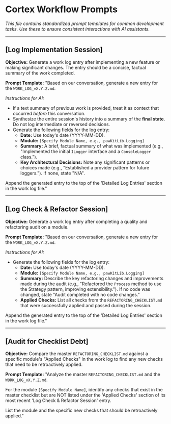 ﻿# Cortex Workflow Prompts

*This file contains standardized prompt templates for common development tasks. Use these to ensure consistent interactions with AI assistants.*

---

## [Log Implementation Session]

**Objective:** Generate a work log entry after implementing a new feature or making significant changes. The entry should be a concise, factual summary of the work completed.

**Prompt Template:**
"Based on our conversation, generate a new entry for the `WORK_LOG_vX.Y.Z.md`.

*Instructions for AI:*
- If a text summary of previous work is provided, treat it as context that occurred *before* this conversation.
- Synthesize the entire session's history into a summary of the **final state**. Do not log intermediate or reversed decisions.
- Generate the following fields for the log entry:
  - **Date:** Use today's date (YYYY-MM-DD).
  - **Module:** `[Specify Module Name, e.g., pawKitLib.Logging]`
  - **Summary:** A brief, factual summary of what was implemented (e.g., "Implemented the initial `ILogger` interface and a `ConsoleLogger` class.").
  - **Key Architectural Decisions:** Note any significant patterns or choices made (e.g., "Established a provider pattern for future loggers."). If none, state "N/A".

Append the generated entry to the top of the 'Detailed Log Entries' section in the work log file."

---

## [Log Check & Refactor Session]

**Objective:** Generate a work log entry after completing a quality and refactoring audit on a module.

**Prompt Template:**
"Based on our conversation, generate a new entry for the `WORK_LOG_vX.Y.Z.md`.

*Instructions for AI:*
- Generate the following fields for the log entry:
  - **Date:** Use today's date (YYYY-MM-DD).
  - **Module:** `[Specify Module Name, e.g., pawKitLib.Logging]`
  - **Summary:** Describe the key refactoring changes and improvements made during the audit (e.g., "Refactored the `Process` method to use the Strategy pattern, improving extensibility."). If no code was changed, state "Audit completed with no code changes."
  - **Applied Checks:** List all checks from the `REFACTORING_CHECKLIST.md` that were successfully applied and passed during the session.

Append the generated entry to the top of the 'Detailed Log Entries' section in the work log file."

---

## [Audit for Checklist Debt]

**Objective:** Compare the master `REFACTORING_CHECKLIST.md` against a specific module's "Applied Checks" in the work log to find any new checks that need to be retroactively applied.

**Prompt Template:**
"Analyze the master `REFACTORING_CHECKLIST.md` and the `WORK_LOG_vX.Y.Z.md`.

For the module `[Specify Module Name]`, identify any checks that exist in the master checklist but are NOT listed under the 'Applied Checks' section of its most recent 'Log Check & Refactor Session' entry.

List the module and the specific new checks that should be retroactively applied."
